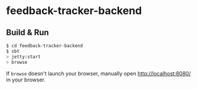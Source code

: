 # feedback-tracker-backend #

## Build & Run ##

```sh
$ cd feedback-tracker-backend
$ sbt
> jetty:start
> browse
```

If `browse` doesn't launch your browser, manually open [http://localhost:8080/](http://localhost:8080/) in your browser.
